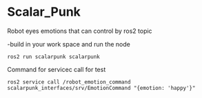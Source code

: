 # Scalar_Punk
Robot eyes emotions that can control by ros2 topic

-build in your work space
and run the node 

```
ros2 run scalarpunk scalarpunk
```


Command for servicec call for test
<!-- ```
ros2 topic pub -r 1 /robot_emotion std_msgs/msg/String "data: 'angry'" --once
``` -->
```
ros2 service call /robot_emotion_command scalarpunk_interfaces/srv/EmotionCommand "{emotion: 'happy'}"
```